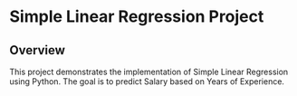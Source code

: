# Simple Linear Regression Project

## Overview

This project demonstrates the implementation of Simple Linear Regression using Python. The goal is to predict Salary based on Years of Experience.
